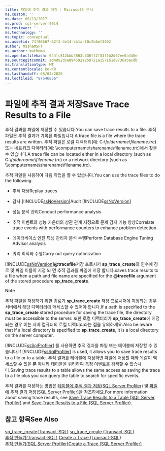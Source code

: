 ```yaml
---
title: 파일에 추적 결과 저장 | Microsoft 문서
ms.custom: ''
ms.date: 06/13/2017
ms.prod: sql-server-2014
ms.reviewer: ''
ms.technology: ''
ms.topic: conceptual
ms.assetid: 74f80667-62f3-4e14-bb1a-f0c2b6ef3402
author: MashaMSFT
ms.author: mathoma
ms.openlocfilehash: 644fc812bbb4863c336ff2f53f5b2d67ee0a4d5e
ms.sourcegitcommit: ad4d92dce894592a259721a1571b1d8736abacdb
ms.translationtype: MT
ms.contentlocale: ko-KR
ms.lasthandoff: 08/04/2020
ms.locfileid: "87646836"
---
```

# <a name="save-trace-results-to-a-file"></a><span data-ttu-id="73998-102">파일에 추적 결과 저장</span><span class="sxs-lookup"><span data-stu-id="73998-102">Save Trace Results to a File</span></span>
  <span data-ttu-id="73998-103">추적 결과를 파일에 저장할 수 있습니다.</span><span class="sxs-lookup"><span data-stu-id="73998-103">You can save trace results to a file.</span></span> <span data-ttu-id="73998-104">추적 파일은 추적 결과가 기록된 파일입니다.</span><span class="sxs-lookup"><span data-stu-id="73998-104">A trace file is a file where the trace results are written.</span></span> <span data-ttu-id="73998-105">추적 파일은 로컬 디렉터리(예: C:\\*foldername*\\*filename.trc*) 또는 네트워크 디렉터리(예: \\\computername\sharename\filename.trc)에서 찾을 수 있습니다.</span><span class="sxs-lookup"><span data-stu-id="73998-105">A trace file can be located either in a local directory (such as C:\\*foldername*\\*filename.trc*) or a network directory (such as \\\computername\sharename\filename.trc).</span></span>  
  
 <span data-ttu-id="73998-106">추적 파일을 사용하여 다음 작업을 할 수 있습니다.</span><span class="sxs-lookup"><span data-stu-id="73998-106">You can use the trace files to do the following:</span></span>  
  
-   <span data-ttu-id="73998-107">추적 재생</span><span class="sxs-lookup"><span data-stu-id="73998-107">Replay traces</span></span>  
  
-   <span data-ttu-id="73998-108">감사 [!INCLUDE[ssNoVersion](../../includes/ssnoversion-md.md)]</span><span class="sxs-lookup"><span data-stu-id="73998-108">Audit [!INCLUDE[ssNoVersion](../../includes/ssnoversion-md.md)]</span></span>  
  
-   <span data-ttu-id="73998-109">성능 분석 관리</span><span class="sxs-lookup"><span data-stu-id="73998-109">Conduct performance analysis</span></span>  
  
-   <span data-ttu-id="73998-110">추적 이벤트와 성능 카운터의 상관 관계 지정으로 문제 감지 기능 향상</span><span class="sxs-lookup"><span data-stu-id="73998-110">Correlate trace events with performance counters to enhance problem detection</span></span>  
  
-   <span data-ttu-id="73998-111">데이터베이스 엔진 튜닝 관리자 분석 수행</span><span class="sxs-lookup"><span data-stu-id="73998-111">Perform Database Engine Tuning Advisor analysis</span></span>  
  
-   <span data-ttu-id="73998-112">쿼리 최적화 수행</span><span class="sxs-lookup"><span data-stu-id="73998-112">Carry out query optimization</span></span>  
  
 [!INCLUDE[ssNoVersion](../../includes/ssnoversion-md.md)]<span data-ttu-id="73998-113">**@tracefile**저장 프로시저 **sp_trace_create**의 인수에 경로 및 파일 이름이 지정 되 면 추적 결과를 파일에 저장 합니다.</span><span class="sxs-lookup"><span data-stu-id="73998-113">saves trace results to a file when a path and file name are specified for the **@tracefile** argument of the stored procedure **sp_trace_create**.</span></span>  
  
> [!NOTE]  
>  <span data-ttu-id="73998-114">추적 파일을 저장하기 위한 경로가 **sp_trace_create** 저장 프로시저에 지정되는 경우 서버에서 해당 디렉터리에 액세스할 수 있어야 합니다.</span><span class="sxs-lookup"><span data-stu-id="73998-114">If a path is specified to the **sp_trace_create** stored procedure for saving the trace file, the directory must be accessible to the server.</span></span> <span data-ttu-id="73998-115">또한 로컬 디렉터리가 **sp_trace_create**에 지정되는 경우 이는 서버 컴퓨터의 로컬 디렉터리라는 점을 유의하세요.</span><span class="sxs-lookup"><span data-stu-id="73998-115">Also be aware that if a local directory is specified to **sp_trace_create**, it is a local directory on the server computer.</span></span>  
  
 <span data-ttu-id="73998-116">[!INCLUDE[ssSqlProfiler](../../includes/sssqlprofiler-md.md)] 를 사용하면 추적 결과를 파일 또는 테이블에 저장할 수 있습니다.</span><span class="sxs-lookup"><span data-stu-id="73998-116">If [!INCLUDE[ssSqlProfiler](../../includes/sssqlprofiler-md.md)] is used, it allows you to save trace results to a file or to a table.</span></span> <span data-ttu-id="73998-117">추적 결과를 테이블에 저장하면 파일에 저장할 때와 똑같이 액세스할 수 있을 뿐 아니라 테이블을 쿼리하여 특정 이벤트를 검색할 수 있습니다.</span><span class="sxs-lookup"><span data-stu-id="73998-117">Saving trace results to a table allows the same access as saving the trace to a file plus you can query the table to search for specific events.</span></span>  
  
 <span data-ttu-id="73998-118">추적 결과를 저장하는 방법은 [테이블에 추적 결과 저장&#40;SQL Server Profiler&#41;](../../tools/sql-server-profiler/save-trace-results-to-a-table-sql-server-profiler.md) 및 [파일에 추적 결과 저장&#40;SQL Server Profiler&#41;](../../tools/sql-server-profiler/save-trace-results-to-a-file-sql-server-profiler.md)을 참조하세요.</span><span class="sxs-lookup"><span data-stu-id="73998-118">For more information about saving trace results, see [Save Trace Results to a Table &#40;SQL Server Profiler&#41;](../../tools/sql-server-profiler/save-trace-results-to-a-table-sql-server-profiler.md) and [Save Trace Results to a File &#40;SQL Server Profiler&#41;](../../tools/sql-server-profiler/save-trace-results-to-a-file-sql-server-profiler.md).</span></span>  
  
## <a name="see-also"></a><span data-ttu-id="73998-119">참고 항목</span><span class="sxs-lookup"><span data-stu-id="73998-119">See Also</span></span>  
 <span data-ttu-id="73998-120">[sp_trace_create&#40;Transact-SQL&#41;](/sql/relational-databases/system-stored-procedures/sp-trace-create-transact-sql) </span><span class="sxs-lookup"><span data-stu-id="73998-120">[sp_trace_create &#40;Transact-SQL&#41;](/sql/relational-databases/system-stored-procedures/sp-trace-create-transact-sql) </span></span>  
 <span data-ttu-id="73998-121">[추적 만들기&#40;Transact-SQL&#41;](../sql-trace/create-a-trace-transact-sql.md) </span><span class="sxs-lookup"><span data-stu-id="73998-121">[Create a Trace &#40;Transact-SQL&#41;](../sql-trace/create-a-trace-transact-sql.md) </span></span>  
 [<span data-ttu-id="73998-122">추적 만들기&#40;SQL Server Profiler&#41;</span><span class="sxs-lookup"><span data-stu-id="73998-122">Create a Trace &#40;SQL Server Profiler&#41;</span></span>](../../tools/sql-server-profiler/create-a-trace-sql-server-profiler.md)  
  
  
